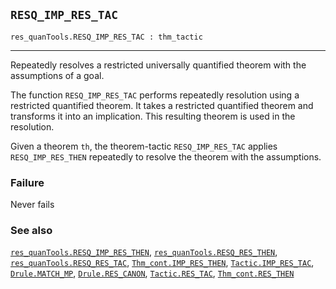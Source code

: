 ## `RESQ_IMP_RES_TAC`

``` hol4
res_quanTools.RESQ_IMP_RES_TAC : thm_tactic
```

------------------------------------------------------------------------

Repeatedly resolves a restricted universally quantified theorem with the
assumptions of a goal.

The function `RESQ_IMP_RES_TAC` performs repeatedly resolution using a
restricted quantified theorem. It takes a restricted quantified theorem
and transforms it into an implication. This resulting theorem is used in
the resolution.

Given a theorem `th`, the theorem-tactic `RESQ_IMP_RES_TAC` applies
`RESQ_IMP_RES_THEN` repeatedly to resolve the theorem with the
assumptions.

### Failure

Never fails

### See also

[`res_quanTools.RESQ_IMP_RES_THEN`](#res_quanTools.RESQ_IMP_RES_THEN),
[`res_quanTools.RESQ_RES_THEN`](#res_quanTools.RESQ_RES_THEN),
[`res_quanTools.RESQ_RES_TAC`](#res_quanTools.RESQ_RES_TAC),
[`Thm_cont.IMP_RES_THEN`](#Thm_cont.IMP_RES_THEN),
[`Tactic.IMP_RES_TAC`](#Tactic.IMP_RES_TAC),
[`Drule.MATCH_MP`](#Drule.MATCH_MP),
[`Drule.RES_CANON`](#Drule.RES_CANON),
[`Tactic.RES_TAC`](#Tactic.RES_TAC),
[`Thm_cont.RES_THEN`](#Thm_cont.RES_THEN)
